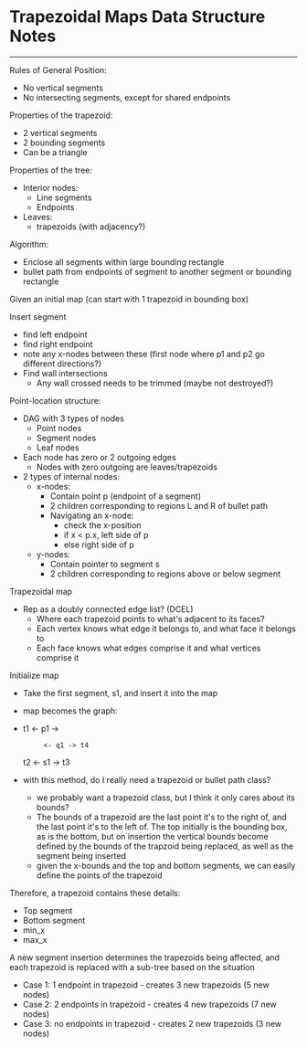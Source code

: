 # Trapezoidal Maps Data Structure Notes
------

Rules of General Position:
* No vertical segments
* No intersecting segments, except for shared endpoints

Properties of the trapezoid:
* 2 vertical segments
* 2 bounding segments
* Can be a triangle

Properties of the tree:
* Interior nodes:
  * Line segments
  * Endpoints
* Leaves:
  * trapezoids (with adjacency?)

Algorithm:
* Enclose all segments within large bounding rectangle
* bullet path from endpoints of segment to another segment or bounding rectangle

Given an initial map (can start with 1 trapezoid in bounding box)

Insert segment
* find left endpoint
* find right endpoint
* note any x-nodes between these (first node where p1 and p2 go different directions?)
* Find wall intersections
  * Any wall crossed needs to be trimmed (maybe not destroyed?)


Point-location structure:
* DAG with 3 types of nodes
  * Point nodes
  * Segment nodes
  * Leaf nodes
* Each node has zero or 2 outgoing edges
  * Nodes with zero outgoing are leaves/trapezoids
* 2 types of internal nodes:
  * x-nodes:
    * Contain point p (endpoint of a segment)
    * 2 children corresponding to regions L and R of bullet path
    * Navigating an x-node:
      * check the x-position
      * if x < p.x, left side of p
      * else right side of p
  * y-nodes:
    * Contain pointer to segment s
    * 2 children corresponding to regions above or below segment

Trapezoidal map
* Rep as a doubly connected edge list? (DCEL)
  * Where each trapezoid points to what's adjacent to its faces?
  * Each vertex knows what edge it belongs to, and what face it belongs to
  * Each face knows what edges comprise it and what vertices comprise it 

Initialize map
* Take the first segment, s1, and insert it into the map
* map becomes the graph:
* t1 <- p1 ->
  
           <- q1 -> t4

    t2 <- s1 -> t3

* with this method, do I really need a trapezoid or bullet path class?
  * we probably want a trapezoid class, but I think it only cares about its bounds?
  * The bounds of a trapezoid are the last point it's to the right of, and the last point it's to the left of. The top initially is the bounding box, as is the bottom, but on insertion the vertical bounds become defined by the bounds of the trapzoid being replaced, as well as the segment being inserted
  * given the x-bounds and the top and bottom segments, we can easily define the points of the trapezoid

Therefore, a trapezoid contains these details:
* Top segment
* Bottom segment
* min_x
* max_x

A new segment insertion determines the trapezoids being affected, and each trapezoid is replaced with a sub-tree based on the situation
* Case 1: 1 endpoint in trapezoid - creates 3 new trapezoids (5 new nodes)
* Case 2: 2 endpoints in trapezoid - creates 4 new trapezoids (7 new nodes)
* Case 3: no endpoints in trapezoid - creates 2 new trapezoids (3 new nodes)